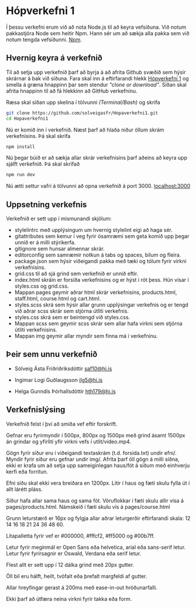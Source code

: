 # Hópverkefni 1

Í þessu verkefni erum við að nota Node.js til að keyra vefsíðuna. Við notum pakkastjóra Node sem heitir Npm. Hann sér um að sækja alla pakka sem við notum tengda vefsíðunni. [Npm](https://www.npmjs.com).

## Hvernig keyra á verkefnið

Til að setja upp verkefnið þarf að byrja á að afrita Github svæðið sem hýsir skrárnar á bak við síðuna. Fara skal inn á eftirfarandi hlekk [Hópverkefni 1](https://github.com/solveigasfr/Hopaverkefni1) og smella á græna hnappinn þar sem stendur *"clone or download"*. Síðan skal afrita hnappinn til að fá hlekkinn að GitHub verkefninu.

Ræsa skal síðan upp skelina í tölvunni *(Terminal/Bash)* og skrifa  


```bash
git clone https://github.com/solveigasfr/Hopaverkefni1.git
cd Hopaverkefni1
```

Nú er komið inn í verkefnið. Næst þarf að hlaða niður öllum skrám verkefnisins. Þá skal skrifa

```bash
npm install
```

Nú þegar búið er að sækja allar skrár verkefnisins þarf aðeins að keyra upp sjálft verkefnið. Þá skal skrifað

```bash
npm run dev
```

Nú ætti settur vafri á tölvunni að opna verkefnið á port 3000. [localhost:3000](http://localhost:3000)

## Uppsetning verkefnis

Verkefnið er sett upp í mismunandi skjölum:
* stylelintrc með upplýsingum um hvernig stylelint eigi að haga sér.
* gitattributes sem kemur í veg fyrir ósamræmi sem geta komið upp þegar unnið er á milli stýrikerfa.
* gitignore sem hunsar almennar skrár.
* editorconfig sem samræmir notkun á tabs og spaces, bilum og fleira.
* package.json sem hýsir viðeigandi pakka með tæki og tólum fyrir virkni verkefnisins.
* grid.css til að sjá grind sem verkefnið er unnið eftir.
* index.html skráin er forsíða verkefnisins og er hýst í rót þess. Hún vísar í styles.css og grid.css.
* Mappan pages geymir aðrar html skrár verkefnisins, products.html, staff.html, course.html og cart.html.
* styles.scss skrá sem hýsir allar grunn upplýsingar verkefnis og er tengd við aðrar scss skrár sem stjórna útliti verkefnis. 
* styles.css skrá sem er beintengd við styles.css. 
* Mappan scss sem geymir scss skrár sem allar hafa virkni sem stjórna útliti verkefnisins.
* Mappan img geymir allar myndir sem finna má í verkefninu.

## Þeir sem unnu verkefnið

* Sólveig Ásta Friðriðriksdóttir 
saf10@hi.is

* Ingimar Logi Guðlaugsson
ilg5@hi.is

* Helga Gunndís Þórhallsdóttir
hth179@hi.is

## Verkefnislýsing
Verkefnið felst í því að smíða vef eftir forskrift.

Gefnar eru fyrirmyndir í 500px, 800px og 1500px með grind ásamt 1500px án grindar og yfirliti yfir virkni vefs í utlit/video.mp4.

Gögn fyrir síður eru í viðeigandi textaskrám (t.d. forsida.txt) undir efni/. Myndir fyrir síður eru gefnar undir img/. Afrita þarf öll gögn á milli síðna, ekki er krafa um að setja upp sameiginlegan haus/fót á síðum með einhverju kerfi eða forritun.

Efni síðu skal ekki vera breiðara en 1200px. Litir í haus og fæti skulu fylla út í allt lárétt pláss.

Síður hafa allar sama haus og sama fót. Vöruflokkar í fæti skulu allir vísa á pages/products.html. Námskeið í fæti skulu vís á pages/course.html

Grunn leturstærð er 16px og fylgja allar aðrar leturgerðir eftirfarandi skala: 12 14 16 18 21 24 36 48 60.

Litapalletta fyrir vef er #000000, #fffcf2, #ff5000 og #00b7ff.

Letur fyrir meginmál er Open Sans eða helvetica, arial eða sans-serif letur. Letur fyrir fyrirsagnir er Oswald, Verdana eða serif letur.

Flest allt er sett upp í 12 dálka grind með 20px gutter.

Öll bil eru hálft, heilt, tvöfalt eða þrefalt margfeldi af gutter.

Allar hreyfingar gerast á 200ms með ease-in-out hröðunarfalli.

Ekki þarf að útfæra neina virkni fyrir takka eða form.

